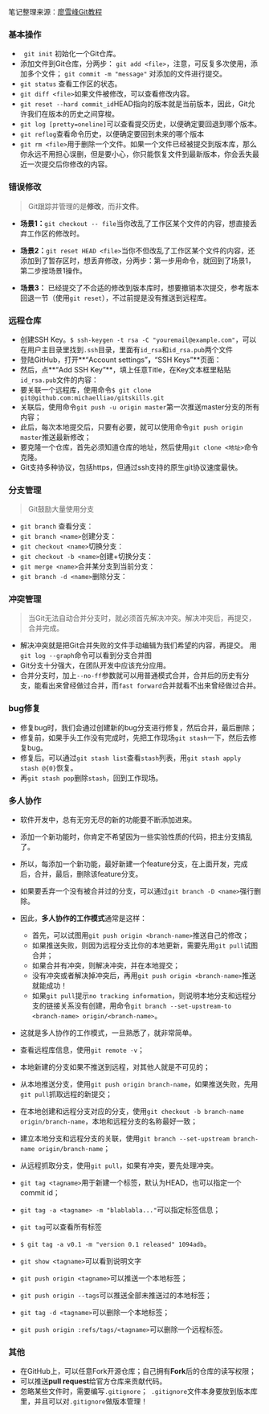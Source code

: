 
笔记整理来源：[廖雪峰Git教程](https://www.liaoxuefeng.com/wiki/0013739516305929606dd18361248578c67b8067c8c017b000)

### 基本操作
- ` git init` 初始化一个Git仓库。
- 添加文件到Git仓库，分两步：
   `git add <file>`，注意，可反复多次使用，添加多个文件；
   `git commit -m "message"` 对添加的文件进行提交。
- `git status` 查看工作区的状态。
- `git diff <file>`如果文件被修改，可以查看修改内容。
- `git reset --hard commit_id`HEAD指向的版本就是当前版本，因此，Git允许我们在版本的历史之间穿梭。
- `git log [pretty=oneline]`可以查看提交历史，以便确定要回退到哪个版本。
- `git reflog`查看命令历史，以便确定要回到未来的哪个版本
- `git rm <file>`用于删除一个文件。如果一个文件已经被提交到版本库，那么你永远不用担心误删，但是要小心，你只能恢复文件到最新版本，你会丢失最近一次提交后你修改的内容。

### 错误修改
>Git跟踪并管理的是**修改**，而非**文件**。

- **场景1：**`git checkout -- file`当你改乱了工作区某个文件的内容，想直接丢弃工作区的修改时。

- **场景2：**`git reset HEAD <file>`当你不但改乱了工作区某个文件的内容，还添加到了暂存区时，想丢弃修改，分两步：第一步用命令，就回到了场景1，第二步按场景1操作。

- **场景3：** 已经提交了不合适的修改到版本库时，想要撤销本次提交，参考版本回退一节（使用`git reset`），不过前提是没有推送到远程库。

### 远程仓库

- 创建SSH Key。`$ ssh-keygen -t rsa -C "youremail@example.com"`，可以在用户主目录里找到`.ssh`目录，里面有`id_rsa`和`id_rsa.pub`两个文件
- 登陆GitHub，打开**“Account settings”**，**“SSH Keys”**页面：
- 然后，点**“Add SSH Key”**，填上任意Title，在Key文本框里粘贴`id_rsa.pub`文件的内容：
- 要关联一个远程库，使用命令`$ git clone git@github.com:michaelliao/gitskills.git`
- 关联后，使用命令`git push -u origin master`第一次推送master分支的所有内容；
- 此后，每次本地提交后，只要有必要，就可以使用命令`git push origin master`推送最新修改；
- 要克隆一个仓库，首先必须知道仓库的地址，然后使用`git clone <地址>`命令克隆。
- Git支持多种协议，包括https，但通过ssh支持的原生git协议速度最快。


### 分支管理
>Git鼓励大量使用分支

- `git branch` 查看分支：
- `git branch <name>`创建分支：
- `git checkout <name>`切换分支：
- `git checkout -b <name>`创建+切换分支：
- `git merge <name>`合并某分支到当前分支：
- `git branch -d <name>`删除分支：


### 冲突管理

>当Git无法自动合并分支时，就必须首先解决冲突。解决冲突后，再提交，合并完成。

- 解决冲突就是把Git合并失败的文件手动编辑为我们希望的内容，再提交。
用`git log --graph`命令可以看到分支合并图
- Git分支十分强大，在团队开发中应该充分应用。
- 合并分支时，加上`--no-ff`参数就可以用普通模式合并，合并后的历史有分支，能看出来曾经做过合并，而`fast forward`合并就看不出来曾经做过合并。

### bug修复
- 修复bug时，我们会通过创建新的bug分支进行修复，然后合并，最后删除；
- 修复前，如果手头工作没有完成时，先把工作现场`git stash`一下，然后去修复bug。
- 修复后。可以通过`git stash list`查看`stash`列表，用`git stash apply stash @{0}`恢复。
-  再`git stash pop`删除`stash`，回到工作现场。

### 多人协作
- 软件开发中，总有无穷无尽的新的功能要不断添加进来。
- 添加一个新功能时，你肯定不希望因为一些实验性质的代码，把主分支搞乱了。
- 所以，每添加一个新功能，最好新建一个feature分支，在上面开发，完成后，合并，最后，删除该feature分支。
- 如果要丢弃一个没有被合并过的分支，可以通过`git branch -D <name>`强行删除。
- 因此，**多人协作的工作模式**通常是这样：
	- 首先，可以试图用`git push origin <branch-name>`推送自己的修改；
	- 如果推送失败，则因为远程分支比你的本地更新，需要先用`git pull`试图合并；
	- 如果合并有冲突，则解决冲突，并在本地提交；
	- 没有冲突或者解决掉冲突后，再用`git push origin <branch-name>`推送就能成功！
	- 如果`git pull`提示`no tracking information`，则说明本地分支和远程分支的链接关系没有创建，用命令`git branch --set-upstream-to <branch-name> origin/<branch-name>`。
- 这就是多人协作的工作模式，一旦熟悉了，就非常简单。

- 查看远程库信息，使用`git remote -v`；
- 本地新建的分支如果不推送到远程，对其他人就是不可见的；
- 从本地推送分支，使用`git push origin branch-name`，如果推送失败，先用`git pull`抓取远程的新提交；
- 在本地创建和远程分支对应的分支，使用`git checkout -b branch-name origin/branch-name`，本地和远程分支的名称最好一致；
- 建立本地分支和远程分支的关联，使用`git branch --set-upstream branch-name origin/branch-name`；
- 从远程抓取分支，使用`git pull`，如果有冲突，要先处理冲突。
- `git tag <tagname>`用于新建一个标签，默认为HEAD，也可以指定一个commit id；
- `git tag -a <tagname> -m "blablabla..."`可以指定标签信息；
- `git tag`可以查看所有标签
- `$ git tag -a v0.1 -m "version 0.1 released" 1094adb`。
- `git show <tagname>`可以看到说明文字
- `git push origin <tagname>`可以推送一个本地标签；
- `git push origin --tags`可以推送全部未推送过的本地标签；
- `git tag -d <tagname>`可以删除一个本地标签；
- `git push origin :refs/tags/<tagname>`可以删除一个远程标签。

### 其他
- 在GitHub上，可以任意Fork开源仓库；自己拥有**Fork**后的仓库的读写权限；
- 可以推送**pull request**给官方仓库来贡献代码。
- 忽略某些文件时，需要编写`.gitignore`；` .gitignore`文件本身要放到版本库里，并且可以对`.gitignore`做版本管理！
